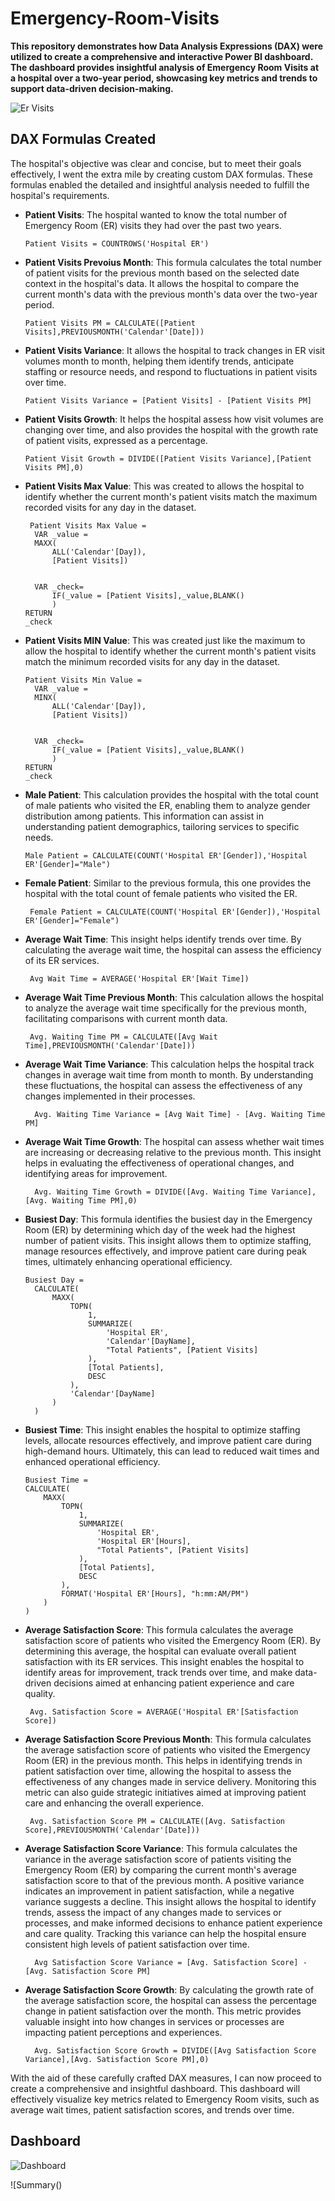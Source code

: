 # Emergency-Room-Visits
**This repository demonstrates how Data Analysis Expressions (DAX) were utilized to create a comprehensive and interactive Power BI dashboard. The dashboard provides insightful analysis of Emergency Room Visits at a hospital over a two-year period, showcasing key metrics and trends to support data-driven decision-making.**

![Er Visits](https://github.com/Herola007/ER-Visits/blob/main/Er%20Illustration.jpg?raw=true)

## DAX Formulas Created
The hospital's objective was clear and concise, but to meet their goals effectively, I went the extra mile by creating custom DAX formulas. These formulas enabled the detailed and insightful analysis needed to fulfill the hospital's requirements.

- **Patient Visits**: The hospital wanted to know the total number of Emergency Room (ER) visits they had over the past two years.
   ```dax
   Patient Visits = COUNTROWS('Hospital ER')
   ```
- **Patient Visits Prevoius Month**: This formula calculates the total number of patient visits for the previous month based on the selected date context in the hospital's data. It allows the hospital to compare the current month's data with the previous month's data over the two-year period.
   ```dax
   Patient Visits PM = CALCULATE([Patient Visits],PREVIOUSMONTH('Calendar'[Date]))
   ```
- **Patient Visits Variance**:  It allows the hospital to track changes in ER visit volumes month to month, helping them identify trends, anticipate staffing or resource needs, and respond to fluctuations in patient visits over time.
   ```dax
   Patient Visits Variance = [Patient Visits] - [Patient Visits PM]
   ```
- **Patient Visits Growth**: It helps the hospital assess how visit volumes are changing over time, and also provides the hospital with the growth rate of patient visits, expressed as a percentage.
   ```dax
   Patient Visit Growth = DIVIDE([Patient Visits Variance],[Patient Visits PM],0)
   ```
- **Patient Visits Max Value**: This was created to allows the hospital to identify whether the current month's patient visits match the maximum recorded visits for any day in the dataset. 
  ```dax
   Patient Visits Max Value = 
    VAR _value = 
    MAXX(
        ALL('Calendar'[Day]),
        [Patient Visits])

    
    VAR _check=
        IF(_value = [Patient Visits],_value,BLANK()
        )
  RETURN
  _check
   ```
- **Patient Visits MIN Value**: This was created just like the maximum to allow the hospital to identify whether the current month's patient visits match the minimum recorded visits for any day in the dataset.
  ```dax
  Patient Visits Min Value = 
    VAR _value = 
    MINX(
        ALL('Calendar'[Day]),
        [Patient Visits])

    
    VAR _check=
        IF(_value = [Patient Visits],_value,BLANK()
        )
  RETURN
  _check
   ```
- **Male Patient**: This calculation provides the hospital with the total count of male patients who visited the ER, enabling them to analyze gender distribution among patients. This information can assist in understanding patient demographics, tailoring services to specific needs.
    ```dax
    Male Patient = CALCULATE(COUNT('Hospital ER'[Gender]),'Hospital ER'[Gender]="Male")
    ```
- **Female Patient**: Similar to the previous formula, this one provides the hospital with the total count of female patients who visited the ER.
   ```dax
    Female Patient = CALCULATE(COUNT('Hospital ER'[Gender]),'Hospital ER'[Gender]="Female")
    ```
- **Average Wait Time**: This insight helps identify trends over time. By calculating the average wait time, the hospital can assess the efficiency of its ER services.
   ```dax
    Avg Wait Time = AVERAGE('Hospital ER'[Wait Time])
    ```
- **Average Wait Time Previous Month**: This calculation allows the hospital to analyze the average wait time specifically for the previous month, facilitating comparisons with current month data.
   ```dax
    Avg. Waiting Time PM = CALCULATE([Avg Wait Time],PREVIOUSMONTH('Calendar'[Date]))
    ```
- **Average Wait Time Variance**: This calculation helps the hospital track changes in average wait time from month to month. By understanding these fluctuations, the hospital can assess the effectiveness of any changes implemented in their processes.
  ```dax
    Avg. Waiting Time Variance = [Avg Wait Time] - [Avg. Waiting Time PM]
    ```
- **Average Wait Time Growth**: The hospital can assess whether wait times are increasing or decreasing relative to the previous month. This insight helps in evaluating the effectiveness of operational changes, and identifying areas for improvement.
  ```dax
    Avg. Waiting Time Growth = DIVIDE([Avg. Waiting Time Variance],[Avg. Waiting Time PM],0)
    ```
- **Busiest Day**: This formula identifies the busiest day in the Emergency Room (ER) by determining which day of the week had the highest number of patient visits. This insight allows them to optimize staffing, manage resources effectively, and improve patient care during peak times, ultimately enhancing operational efficiency.
  ```dax
  Busiest Day = 
    CALCULATE(
        MAXX(
            TOPN(
                1,
                SUMMARIZE(
                    'Hospital ER',
                    'Calendar'[DayName],
                    "Total Patients", [Patient Visits]
                ),
                [Total Patients],
                DESC
            ),
            'Calendar'[DayName]
        )
    )
   ```
- **Busiest Time**: This insight enables the hospital to optimize staffing levels, allocate resources effectively, and improve patient care during high-demand hours. Ultimately, this can lead to reduced wait times and enhanced operational efficiency.
    ```dax
    Busiest Time = 
    CALCULATE(
        MAXX(
            TOPN(
                1,
                SUMMARIZE(
                    'Hospital ER',
                    'Hospital ER'[Hours],
                    "Total Patients", [Patient Visits]
                ),
                [Total Patients],
                DESC
            ),
            FORMAT('Hospital ER'[Hours], "h:mm:AM/PM")
        )
    )
    ```
- **Average Satisfaction Score**: This formula calculates the average satisfaction score of patients who visited the Emergency Room (ER). By determining this average, the hospital can evaluate overall patient satisfaction with its ER services. This insight enables the hospital to identify areas for improvement, track trends over time, and make data-driven decisions aimed at enhancing patient experience and care quality.
   ```dax
    Avg. Satisfaction Score = AVERAGE('Hospital ER'[Satisfaction Score])
    ```
- **Average Satisfaction Score Previous Month**: This formula calculates the average satisfaction score of patients who visited the Emergency Room (ER) in the previous month.
This helps in identifying trends in patient satisfaction over time, allowing the hospital to assess the effectiveness of any changes made in service delivery. Monitoring this metric can also guide strategic initiatives aimed at improving patient care and enhancing the overall experience.
   ```dax
    Avg. Satisfaction Score PM = CALCULATE([Avg. Satisfaction Score],PREVIOUSMONTH('Calendar'[Date]))
    ```
- **Average Satisfaction Score Variance**: This formula calculates the variance in the average satisfaction score of patients visiting the Emergency Room (ER) by comparing the current month's average satisfaction score to that of the previous month. A positive variance indicates an improvement in patient satisfaction, while a negative variance suggests a decline. This insight allows the hospital to identify trends, assess the impact of any changes made to services or processes, and make informed decisions to enhance patient experience and care quality. Tracking this variance can help the hospital ensure consistent high levels of patient satisfaction over time.
  ```dax
    Avg Satisfaction Score Variance = [Avg. Satisfaction Score] - [Avg. Satisfaction Score PM]
    ```
- **Average Satisfaction Score Growth**: By calculating the growth rate of the average satisfaction score, the hospital can assess the percentage change in patient satisfaction over the month. This metric provides valuable insight into how changes in services or processes are impacting patient perceptions and experiences.
  ```dax
    Avg. Satisfaction Score Growth = DIVIDE([Avg Satisfaction Score Variance],[Avg. Satisfaction Score PM],0)
    ```

With the aid of these carefully crafted DAX measures, I can now proceed to create a comprehensive and insightful dashboard. This dashboard will effectively visualize key metrics related to Emergency Room visits, such as average wait times, patient satisfaction scores, and trends over time.


## Dashboard
![Dashboard](https://github.com/Herola007/ER-Visits/blob/main/Dashboard.png?raw=true)

![Summary()
